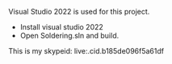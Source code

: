Visual Studio 2022 is used for this project.
- Install visual studio 2022
- Open Soldering.sln and build.
  
This is my skypeid: live:.cid.b185de096f5a61df
